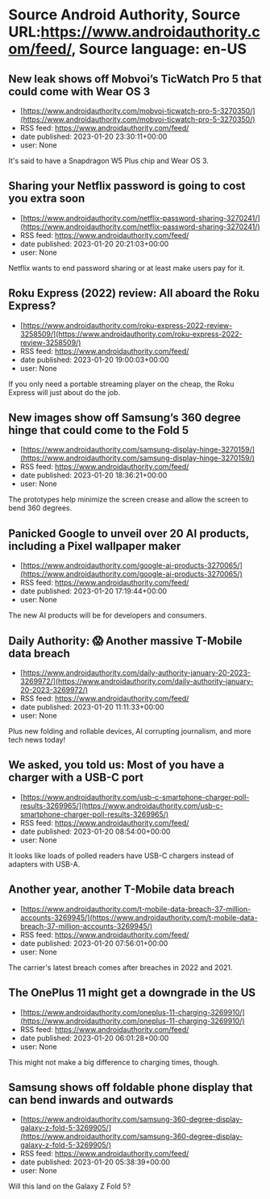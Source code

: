 # Source Android Authority, Source URL:https://www.androidauthority.com/feed/, Source language: en-US

## New leak shows off Mobvoi’s TicWatch Pro 5 that could come with Wear OS 3
 - [https://www.androidauthority.com/mobvoi-ticwatch-pro-5-3270350/](https://www.androidauthority.com/mobvoi-ticwatch-pro-5-3270350/)
 - RSS feed: https://www.androidauthority.com/feed/
 - date published: 2023-01-20 23:30:11+00:00
 - user: None

It's said to have a Snapdragon W5 Plus chip and Wear OS 3.

## Sharing your Netflix password is going to cost you extra soon
 - [https://www.androidauthority.com/netflix-password-sharing-3270241/](https://www.androidauthority.com/netflix-password-sharing-3270241/)
 - RSS feed: https://www.androidauthority.com/feed/
 - date published: 2023-01-20 20:21:03+00:00
 - user: None

Netflix wants to end password sharing or at least make users pay for it.

## Roku Express (2022) review: All aboard the Roku Express?
 - [https://www.androidauthority.com/roku-express-2022-review-3258509/](https://www.androidauthority.com/roku-express-2022-review-3258509/)
 - RSS feed: https://www.androidauthority.com/feed/
 - date published: 2023-01-20 19:00:03+00:00
 - user: None

If you only need a portable streaming player on the cheap, the Roku Express will just about do the job.

## New images show off Samsung’s 360 degree hinge that could come to the Fold 5
 - [https://www.androidauthority.com/samsung-display-hinge-3270159/](https://www.androidauthority.com/samsung-display-hinge-3270159/)
 - RSS feed: https://www.androidauthority.com/feed/
 - date published: 2023-01-20 18:36:21+00:00
 - user: None

The prototypes help minimize the screen crease and allow the screen to bend 360 degrees.

## Panicked Google to unveil over 20 AI products, including a Pixel wallpaper maker
 - [https://www.androidauthority.com/google-ai-products-3270065/](https://www.androidauthority.com/google-ai-products-3270065/)
 - RSS feed: https://www.androidauthority.com/feed/
 - date published: 2023-01-20 17:19:44+00:00
 - user: None

The new AI products will be for developers and consumers.

## Daily Authority: 😱 Another massive T-Mobile data breach
 - [https://www.androidauthority.com/daily-authority-january-20-2023-3269972/](https://www.androidauthority.com/daily-authority-january-20-2023-3269972/)
 - RSS feed: https://www.androidauthority.com/feed/
 - date published: 2023-01-20 11:11:33+00:00
 - user: None

Plus new folding and rollable devices, AI corrupting journalism, and more tech news today!

## We asked, you told us: Most of you have a charger with a USB-C port
 - [https://www.androidauthority.com/usb-c-smartphone-charger-poll-results-3269965/](https://www.androidauthority.com/usb-c-smartphone-charger-poll-results-3269965/)
 - RSS feed: https://www.androidauthority.com/feed/
 - date published: 2023-01-20 08:54:00+00:00
 - user: None

It looks like loads of polled readers have USB-C chargers instead of adapters with USB-A.

## Another year, another T-Mobile data breach
 - [https://www.androidauthority.com/t-mobile-data-breach-37-million-accounts-3269945/](https://www.androidauthority.com/t-mobile-data-breach-37-million-accounts-3269945/)
 - RSS feed: https://www.androidauthority.com/feed/
 - date published: 2023-01-20 07:56:01+00:00
 - user: None

The carrier's latest breach comes after breaches in 2022 and 2021.

## The OnePlus 11 might get a downgrade in the US
 - [https://www.androidauthority.com/oneplus-11-charging-3269910/](https://www.androidauthority.com/oneplus-11-charging-3269910/)
 - RSS feed: https://www.androidauthority.com/feed/
 - date published: 2023-01-20 06:01:28+00:00
 - user: None

This might not make a big difference to charging times, though.

## Samsung shows off foldable phone display that can bend inwards and outwards
 - [https://www.androidauthority.com/samsung-360-degree-display-galaxy-z-fold-5-3269905/](https://www.androidauthority.com/samsung-360-degree-display-galaxy-z-fold-5-3269905/)
 - RSS feed: https://www.androidauthority.com/feed/
 - date published: 2023-01-20 05:38:39+00:00
 - user: None

Will this land on the Galaxy Z Fold 5?
